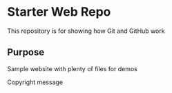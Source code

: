 # Starter Web Repo

This repository is for showing how Git and GitHub work

## Purpose

Sample website with plenty of files for demos

Copyright message
